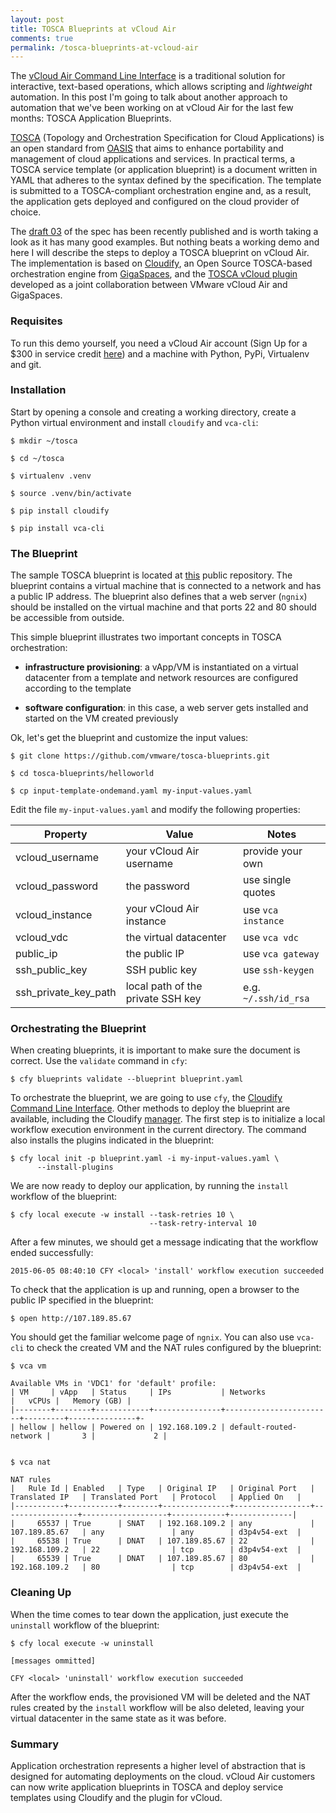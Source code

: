 ```yaml
---
layout: post
title: TOSCA Blueprints at vCloud Air
comments: true
permalink: /tosca-blueprints-at-vcloud-air
---
```


The [vCloud Air Command Line Interface](/overview-of-vca-cli-features) is a traditional solution for interactive, text-based operations, which allows scripting and *lightweight* automation. In this post I'm going to talk about another approach to automation that we've been working on at vCloud Air for the last few months: TOSCA Application Blueprints.

[TOSCA](https://www.oasis-open.org/committees/tosca) (Topology and Orchestration Specification for Cloud Applications) is an open standard from [OASIS](https://www.oasis-open.org) that aims to enhance portability and management of cloud applications and services. In practical terms, a TOSCA service template (or application blueprint) is a document written in YAML that adheres to the syntax defined by the specification. The template is submitted to a TOSCA-compliant orchestration engine and, as a result, the application gets deployed and configured on the cloud provider of choice.

The [draft 03](http://docs.oasis-open.org/tosca/TOSCA-Simple-Profile-YAML/v1.0/csd03/TOSCA-Simple-Profile-YAML-v1.0-csd03.html) of the spec has been recently published and is worth taking a look as it has many good examples. But nothing beats a working demo and here I will describe the steps to deploy a TOSCA blueprint on vCloud Air. The implementation is based on [Cloudify](http://getcloudify.org), an Open Source TOSCA-based orchestration engine from [GigaSpaces](http://www.gigaspaces.com), and the [TOSCA vCloud plugin](https://github.com/vmware/tosca-vcloud-plugin) developed as a joint collaboration between VMware vCloud Air and GigaSpaces.

### Requisites

To run this demo yourself, you need a vCloud Air account (Sign Up for a $300 in service credit [here](http://vcloud.vmware.com/service-offering/virtual-private-cloud-ondemand)) and a machine with Python, PyPi, Virtualenv and git.

### Installation

Start by opening a console and creating a working directory, create a Python virtual environment and install `cloudify` and `vca-cli`:

    $ mkdir ~/tosca
    
    $ cd ~/tosca
    
    $ virtualenv .venv
    
    $ source .venv/bin/activate
    
    $ pip install cloudify
    
    $ pip install vca-cli
    

### The Blueprint

The sample TOSCA blueprint is located at [this](https://github.com/vmware/tosca-blueprints) public repository. The blueprint contains a virtual machine that is connected to a network and has a public IP address. The blueprint also defines that a web server (`ngnix`) should be installed on the virtual machine and that ports 22 and 80 should be accessible from outside.

This simple blueprint illustrates two important concepts in TOSCA orchestration:

- **infrastructure provisioning**: a vApp/VM is instantiated on a virtual datacenter from a template and network resources are configured according to the template

- **software configuration**: in this case, a web server gets installed and started on the VM created previously

Ok, let's get the blueprint and customize the input values:

    $ git clone https://github.com/vmware/tosca-blueprints.git
    
    $ cd tosca-blueprints/helloworld
    
    $ cp input-template-ondemand.yaml my-input-values.yaml
    

Edit the file `my-input-values.yaml` and modify the following properties:

| Property        | Value           | Notes |
| ------------- |-------------| -----|
| vcloud_username | your vCloud Air username | provide your own |
| vcloud_password | the password | use single quotes |
| vcloud_instance | your vCloud Air instance | use `vca instance` |
| vcloud_vdc | the virtual datacenter | use `vca vdc`|
| public_ip | the public IP | use `vca gateway` |
| ssh_public_key | SSH public key | use `ssh-keygen`|
| ssh_private_key_path | local path of the private SSH key | e.g. `~/.ssh/id_rsa` |

### Orchestrating the Blueprint

When creating blueprints, it is important to make sure the document is correct. Use the `validate` command in `cfy`:

    $ cfy blueprints validate --blueprint blueprint.yaml
    

To orchestrate the blueprint, we are going to use `cfy`, the [Cloudify Command Line Interface](http://getcloudify.org/guide/3.2/cli-general.html). Other methods to deploy the blueprint are available, including the Cloudify [manager](http://getcloudify.org/guide/3.2/overview-components.html). The first step is to initialize a local workflow execution environment in the current directory. The command also installs the plugins indicated in the blueprint:

    $ cfy local init -p blueprint.yaml -i my-input-values.yaml \
          --install-plugins
    

We are now ready to deploy our application, by running the `install` workflow of the blueprint:

    $ cfy local execute -w install --task-retries 10 \
                                   --task-retry-interval 10
    

After a few minutes, we should get a message indicating that the workflow ended successfully:

    2015-06-05 08:40:10 CFY <local> 'install' workflow execution succeeded
    

To check that the application is up and running, open a browser to the public IP specified in the blueprint:

    $ open http://107.189.85.67
    

You should get the familiar welcome page of `ngnix`. You can also use `vca-cli` to check the created VM and the NAT rules configured by the blueprint:

    $ vca vm
    
    Available VMs in 'VDC1' for 'default' profile:
    | VM     | vApp   | Status     | IPs           | Networks               |   vCPUs |   Memory (GB) | 
    |--------+--------+------------+---------------+------------------------+---------+---------------+-
    | hellow | hellow | Powered on | 192.168.109.2 | default-routed-network |       3 |             2 | 
    
    
    $ vca nat
    
    NAT rules
    |   Rule Id | Enabled   | Type   | Original IP   | Original Port   | Translated IP   | Translated Port   | Protocol   | Applied On   |
    |-----------+-----------+--------+---------------+-----------------+-----------------+-------------------+------------+--------------|
    |     65537 | True      | SNAT   | 192.168.109.2 | any             | 107.189.85.67   | any               | any        | d3p4v54-ext  |
    |     65538 | True      | DNAT   | 107.189.85.67 | 22              | 192.168.109.2   | 22                | tcp        | d3p4v54-ext  |
    |     65539 | True      | DNAT   | 107.189.85.67 | 80              | 192.168.109.2   | 80                | tcp        | d3p4v54-ext  |
    


### Cleaning Up

When the time comes to tear down the application, just execute the `uninstall` workflow of the blueprint:

    $ cfy local execute -w uninstall
    
    [messages ommitted]
    
    CFY <local> 'uninstall' workflow execution succeeded
    

After the workflow ends, the provisioned VM will be deleted and the NAT rules created by the `install` workflow will be also deleted, leaving your virtual datacenter in the same state as it was before.

### Summary

Application orchestration represents a higher level of abstraction that is designed for automating deployments on the cloud. vCloud Air customers can now write application blueprints in TOSCA and deploy service templates using Cloudify and the plugin for vCloud.


